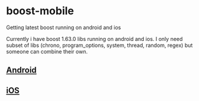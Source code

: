 # boost-mobile
Getting latest boost running on android and ios

Currently i have boost 1.63.0 libs running on android and ios. I only need subset of libs (chrono, program_options, system, thread, random, regex) but someone can combine their own.

## [Android](README-android.md)
## [iOS](README-ios.md)
